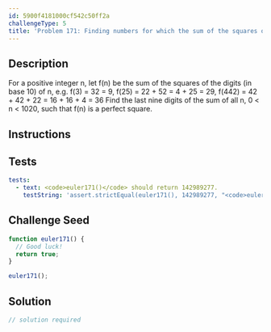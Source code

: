 ```yaml
---
id: 5900f4181000cf542c50ff2a
challengeType: 5
title: 'Problem 171: Finding numbers for which the sum of the squares of the digits is a square'
---
```


## Description
<section id='description'>
For a positive integer n, let f(n) be the sum of the squares of the digits (in base 10) of n, e.g.
f(3) = 32 = 9,
f(25) = 22 + 52 = 4 + 25 = 29,
f(442) = 42 + 42 + 22 = 16 + 16 + 4 = 36
Find the last nine digits of the sum of all n, 0 < n < 1020, such that f(n) is a perfect square.
</section>

## Instructions
<section id='instructions'>

</section>

## Tests
<section id='tests'>

```yml
tests:
  - text: <code>euler171()</code> should return 142989277.
    testString: 'assert.strictEqual(euler171(), 142989277, "<code>euler171()</code> should return 142989277.");'

```

</section>

## Challenge Seed
<section id='challengeSeed'>

<div id='js-seed'>

```js
function euler171() {
  // Good luck!
  return true;
}

euler171();
```

</div>



</section>

## Solution
<section id='solution'>

```js
// solution required
```
</section>
